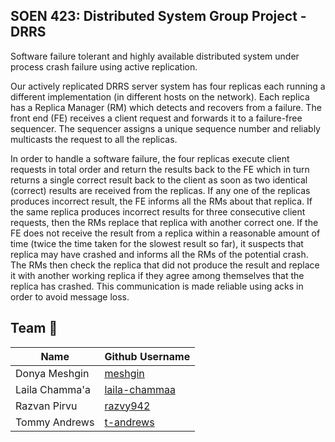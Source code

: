 ## SOEN 423: Distributed System Group Project - DRRS

Software failure tolerant and highly available distributed system under process crash failure using active replication.

Our actively replicated DRRS server system has four replicas each running a different implementation (in different hosts on the network). Each replica has a Replica Manager (RM) which detects and recovers from a failure. The front end (FE) receives a client request and forwards it to a failure-free sequencer. The sequencer assigns a unique sequence number and reliably multicasts the request to all the replicas. 

In order to handle a software failure, the four replicas execute client requests in total order and return the results back to the FE which in turn returns a single correct result back to the client as soon as two identical (correct) results are received from the replicas. If any one of the replicas produces incorrect result, the FE informs all the RMs about that replica. If the same replica produces incorrect results for three consecutive client requests, then the RMs replace that replica with another correct one. If the FE does not receive the result from a replica within a reasonable amount of time (twice the time taken for the slowest result so far), it suspects that replica may have crashed and informs all the RMs of the potential crash. The RMs then check the replica that did not produce the result and replace it with another working replica if they agree among themselves that the replica has crashed. This communication is made reliable using acks in order to avoid message loss.


## Team 🦄
| Name | Github Username |
|---|---|
| Donya Meshgin | [meshgin](https://github.com/meshgin) |
| Laila Chamma'a | [laila-chammaa](https://github.com/laila-chammaa) |
| Razvan Pirvu | [razvy942](https://github.com/razvy942) |
| Tommy Andrews | [t-andrews](https://github.com/t-andrews) |
